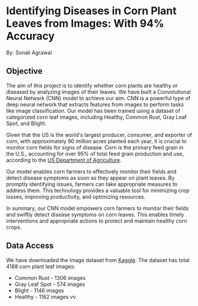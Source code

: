# Identifying Diseases in Corn Plant Leaves from Images: With 94% Accuracy

By: Sonali Agrawal

## Objective

The aim of this project is to identify whether corn plants are healthy or diseased by analyzing images of their leaves. We have built a Convolutional Neural Network (CNN) model to achieve our aim. CNN is a powerful type of deep neural network that extracts features from images to perform tasks like image classification. Our model has been trained using a dataset of categorized corn leaf images, including Healthy, Common Rust, Gray Leaf Spot, and Blight.

Given that the US is the world's largest producer, consumer, and exporter of corn, with approximately 90 million acres planted each year, it is crucial to monitor corn fields for signs of disease. Corn is the primary feed grain in the U.S., accounting for over 95% of total feed grain production and use, according to the [US Department of Agriculture](https://www.ers.usda.gov/topics/crops/corn-and-other-feed-grains/feed-grains-sector-at-a-glance/).

Our model enables corn farmers to effectively monitor their fields and detect disease symptoms as soon as they appear on plant leaves. By promptly identifying issues, farmers can take appropriate measures to address them. This technology provides a valuable tool for minimizing crop losses, improving productivity, and optimizing resources.

In summary, our CNN model empowers corn farmers to monitor their fields and swiftly detect disease symptoms on corn leaves. This enables timely interventions and appropriate actions to protect and maintain healthy corn crops.

## Data Access

We have downloaded the image dataset from [Kaggle](https://www.kaggle.com/datasets/smaranjitghose/corn-or-maize-leaf-disease-dataset). The dataset has total 4188 corn plant leaf images:

- Common Rust - 1306 images
- Gray Leaf Spot - 574 images
- Blight - 1146 images
- Healthy - 1162 images
vv
